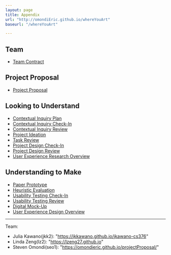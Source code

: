 ```yaml
---
layout: page
title: Appendix
url: "http://omondiEric.github.io/whereYouArt"
baseurl: "/whereYouArt"

---
```


## Team
- [Team Contract](/contract.md)

## Project Proposal
- [Project Proposal]("proposal")

## Looking to Understand
- [Contextual Inquiry Plan]("contextual")
- [Contextual Inquiry Check-In]("contextual1")
- [Contextual Inquiry Review]("contextualReview")
- [Project Ideation]("sketches")
- [Task Review]("taskReview")
- [Project Design Check-In]("design-checkin-3-4")
- [Project Design Review]("project-design-review")
- [User Experience Research Overview]("ux-research-overview")


## Understanding to Make
- [Paper Prototype]("paper_prototype/paper-prototype")
- [Heuristic Evaluation]("heuristic_eval")
- [Usability Testing Check-In]("usability-test/usability-test-checkin")
- [Usability Testing Review]("usability-test/usability-test-review")
- [Digital Mock-Up]("digital-mockup/digital-mockup")
- [User Experience Design Overview]("ux-final-report")


-------------------------------------------------------------------

Team:
  - Julia Kawano(jkk2): "https://jkkawano.github.io/jkawano-cs376"
  - Linda Zeng(lz2): "https://lzeng27.github.io"
  - Steven Omondi(seo1): "https://omondieric.github.io/projectProposal/"
